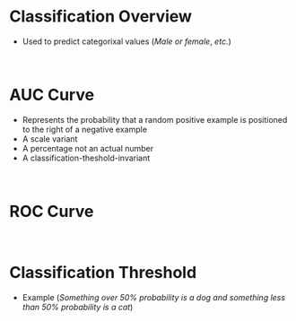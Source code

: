 # Classification Overview

* Used to predict categorixal values (*Male or female*, *etc.*)

<br>

# AUC Curve

* Represents the probability that a random positive example is positioned to the right of a negative example
* A scale variant
* A percentage not an actual number
* A classification-theshold-invariant

<br>

# ROC Curve

<br>

# Classification Threshold

* Example (*Something over 50% probability is a dog and something less than 50% probability is a cat*)